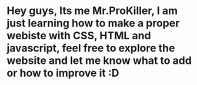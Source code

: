 # Hey guys, Its me Mr.ProKiller, I am just learning how to make a proper webiste with CSS, HTML and javascript, feel free to explore the website and let me know what to add or how to improve it :D
